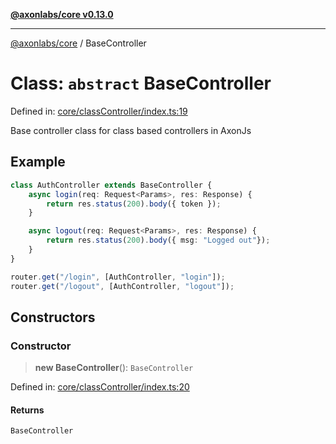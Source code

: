 [**@axonlabs/core v0.13.0**](../README.md)

***

[@axonlabs/core](../globals.md) / BaseController

# Class: `abstract` BaseController

Defined in: [core/classController/index.ts:19](https://github.com/AxonJsLabs/AxonJs/blob/407e35cea641a89da71a37171ebae2edf17c9012/src/core/classController/index.ts#L19)

Base controller class for class based controllers in AxonJs

## Example

```ts
class AuthController extends BaseController {
    async login(req: Request<Params>, res: Response) {
        return res.status(200).body({ token });
    }

    async logout(req: Request<Params>, res: Response) {
        return res.status(200).body({ msg: "Logged out"});
    }
}

router.get("/login", [AuthController, "login"]);
router.get("/logout", [AuthController, "logout"]);
```

## Constructors

### Constructor

> **new BaseController**(): `BaseController`

Defined in: [core/classController/index.ts:20](https://github.com/AxonJsLabs/AxonJs/blob/407e35cea641a89da71a37171ebae2edf17c9012/src/core/classController/index.ts#L20)

#### Returns

`BaseController`
